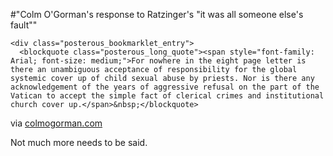 #"Colm O'Gorman's response to Ratzinger's \"it was all someone else's fault\""


    <div class="posterous_bookmarklet_entry">
      <blockquote class="posterous_long_quote"><span style="font-family: Arial; font-size: medium;">For nowhere in the eight page letter is there an unambiguous acceptance of responsibility for the global systemic cover up of child sexual abuse by priests. Nor is there any acknowledgement of the years of aggressive refusal on the part of the Vatican to accept the simple fact of clerical crimes and institutional church cover up.</span>&nbsp;</blockquote>

<div class="posterous_quote_citation">via <a href="http://colmogorman.com/?p=672">colmogorman.com</a></div>
    <p>Not much more needs to be said.</p></div>
  